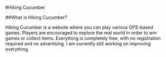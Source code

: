 #Hiking Cucumber

##What is Hiking Cucumber?

Hiking Cucumber is a website where you can play various GPS-based games. Players are encouraged to explore the real world in order to win games or collect items. Everything is completely free, with no registration required and no advertising. I am currently still working on improving everything.


